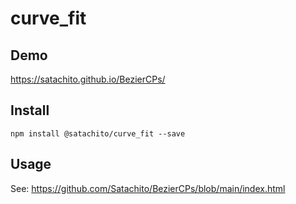 # curve_fit 

## Demo

https://satachito.github.io/BezierCPs/

## Install

```
npm install @satachito/curve_fit --save
```

## Usage

See:
	https://github.com/Satachito/BezierCPs/blob/main/index.html

